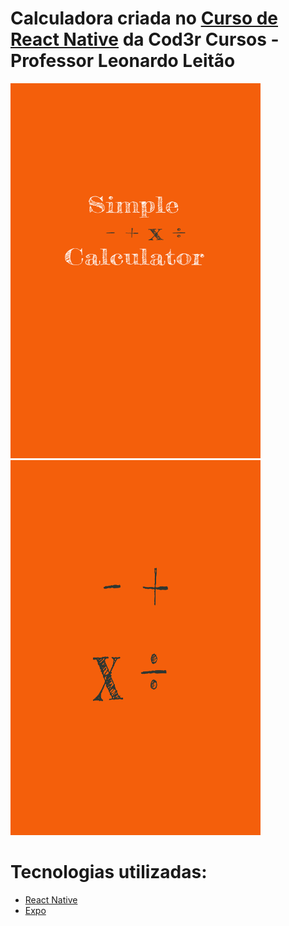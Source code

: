 # Calculadora criada no [Curso de React Native](https://www.udemy.com/course/curso-react-native) da Cod3r Cursos - Professor Leonardo Leitão

<img src="https://raw.githubusercontent.com/juniorlourenco/calculator/master/assets/splash.png" width="400" height="600" /><img src="https://raw.githubusercontent.com/juniorlourenco/calculator/master/assets/icon.png" width="400" height="600">

# Tecnologias utilizadas:
* [React Native](https://reactnative.dev/)
* [Expo](https://expo.io/)

